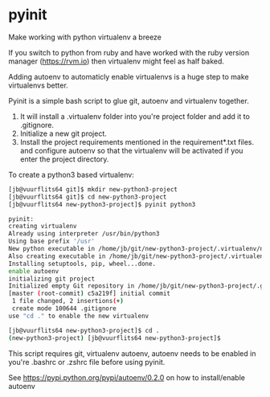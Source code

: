 pyinit
=========
Make working with python virtualenv a breeze

If you switch to python from ruby and have worked with the ruby version manager (https://rvm.io) then virtualenv might feel as half baked.

Adding autoenv to automaticly enable virtualenvs is a huge step to make virtualenvs better.

Pyinit is a simple bash script to glue git, autoenv and virtualenv together.
1. It will install a .virtualenv folder into you're project folder and add it to .gitignore.
2. Initialize a new git project.
3. Install the project requirements mentioned in the requirement*.txt files. and configure autoenv so that the virtualenv will be activated if you enter the project directory.

To create a python3 based virtualenv:
```bash
[jb@vuurflits64 git]$ mkdir new-python3-project
[jb@vuurflits64 git]$ cd new-python3-project
[jb@vuurflits64 new-python3-project]$ pyinit python3

pyinit:
creating virtualenv
Already using interpreter /usr/bin/python3
Using base prefix '/usr'
New python executable in /home/jb/git/new-python3-project/.virtualenv/new-python3-project/bin/python3
Also creating executable in /home/jb/git/new-python3-project/.virtualenv/new-python3-project/bin/python
Installing setuptools, pip, wheel...done.
enable autoenv
initializing git project
Initialized empty Git repository in /home/jb/git/new-python3-project/.git/
[master (root-commit) c5a219f] initial commit
 1 file changed, 2 insertions(+)
 create mode 100644 .gitignore
use "cd ." to enable the new virtualenv

[jb@vuurflits64 new-python3-project]$ cd .
(new-python3-project) [jb@vuurflits64 new-python3-project]$
```
This script requires git, virtualenv autoenv, autoenv needs to be enabled in you're .bashrc or .zshrc file before using pyinit.

See https://pypi.python.org/pypi/autoenv/0.2.0 on how to install/enable autoenv
